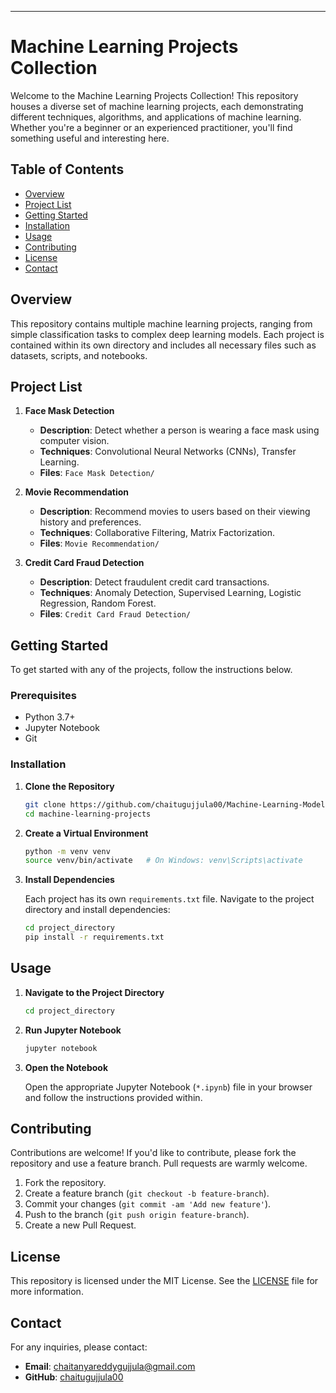 ---

# Machine Learning Projects Collection

Welcome to the Machine Learning Projects Collection! This repository houses a diverse set of machine learning projects, each demonstrating different techniques, algorithms, and applications of machine learning. Whether you're a beginner or an experienced practitioner, you'll find something useful and interesting here.

## Table of Contents

- [Overview](#overview)
- [Project List](#project-list)
- [Getting Started](#getting-started)
- [Installation](#installation)
- [Usage](#usage)
- [Contributing](#contributing)
- [License](#license)
- [Contact](#contact)

## Overview

This repository contains multiple machine learning projects, ranging from simple classification tasks to complex deep learning models. Each project is contained within its own directory and includes all necessary files such as datasets, scripts, and notebooks.

## Project List

1. **Face Mask Detection**
   - **Description**: Detect whether a person is wearing a face mask using computer vision.
   - **Techniques**: Convolutional Neural Networks (CNNs), Transfer Learning.
   - **Files**: `Face Mask Detection/`

2. **Movie Recommendation**
   - **Description**: Recommend movies to users based on their viewing history and preferences.
   - **Techniques**: Collaborative Filtering, Matrix Factorization.
   - **Files**: `Movie Recommendation/`

3. **Credit Card Fraud Detection**
   - **Description**: Detect fraudulent credit card transactions.
   - **Techniques**: Anomaly Detection, Supervised Learning, Logistic Regression, Random Forest.
   - **Files**: `Credit Card Fraud Detection/`

## Getting Started

To get started with any of the projects, follow the instructions below.

### Prerequisites

- Python 3.7+
- Jupyter Notebook
- Git

### Installation

1. **Clone the Repository**

   ```sh
   git clone https://github.com/chaitugujjula00/Machine-Learning-Models.git
   cd machine-learning-projects
   ```

2. **Create a Virtual Environment**

   ```sh
   python -m venv venv
   source venv/bin/activate   # On Windows: venv\Scripts\activate
   ```

3. **Install Dependencies**

   Each project has its own `requirements.txt` file. Navigate to the project directory and install dependencies:

   ```sh
   cd project_directory
   pip install -r requirements.txt
   ```

## Usage

1. **Navigate to the Project Directory**

   ```sh
   cd project_directory
   ```

2. **Run Jupyter Notebook**

   ```sh
   jupyter notebook
   ```

3. **Open the Notebook**

   Open the appropriate Jupyter Notebook (`*.ipynb`) file in your browser and follow the instructions provided within.

## Contributing

Contributions are welcome! If you'd like to contribute, please fork the repository and use a feature branch. Pull requests are warmly welcome.

1. Fork the repository.
2. Create a feature branch (`git checkout -b feature-branch`).
3. Commit your changes (`git commit -am 'Add new feature'`).
4. Push to the branch (`git push origin feature-branch`).
5. Create a new Pull Request.

## License

This repository is licensed under the MIT License. See the [LICENSE](LICENSE) file for more information.

## Contact

For any inquiries, please contact:

- **Email**: chaitanyareddygujjula@gmail.com
- **GitHub**: [chaitugujjula00](https://github.com/chaitugujjula00)
